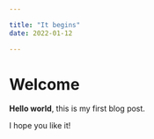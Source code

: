 ```yaml
---

title: "It begins"
date: 2022-01-12

---
```


# Welcome

**Hello world**, this is my first blog post.

I hope you like it!
